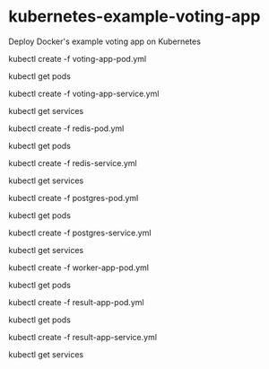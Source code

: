 # kubernetes-example-voting-app
Deploy Docker's example voting app on Kubernetes

kubectl create -f voting-app-pod.yml

kubectl get pods

kubectl create -f voting-app-service.yml

kubectl get services

kubectl create -f redis-pod.yml

kubectl get pods

kubectl create -f redis-service.yml

kubectl get services

kubectl create -f postgres-pod.yml

kubectl get pods

kubectl create -f postgres-service.yml

kubectl get services

kubectl create -f worker-app-pod.yml

kubectl get pods

kubectl create -f result-app-pod.yml

kubectl get pods

kubectl create -f result-app-service.yml

kubectl get services


